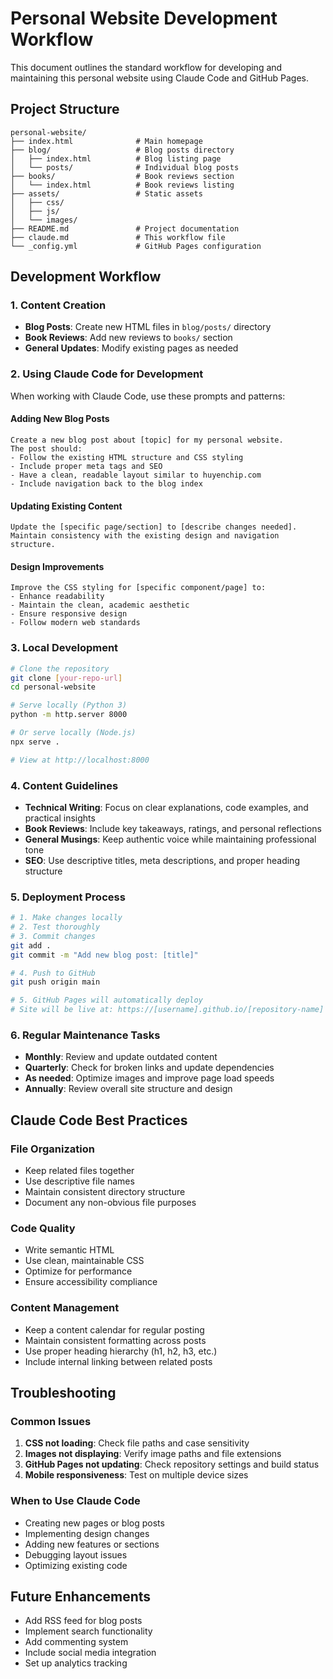 # Personal Website Development Workflow

This document outlines the standard workflow for developing and maintaining this personal website using Claude Code and GitHub Pages.

## Project Structure

```
personal-website/
├── index.html              # Main homepage
├── blog/                   # Blog posts directory
│   ├── index.html          # Blog listing page
│   └── posts/              # Individual blog posts
├── books/                  # Book reviews section
│   └── index.html          # Book reviews listing
├── assets/                 # Static assets
│   ├── css/
│   ├── js/
│   └── images/
├── README.md               # Project documentation
├── claude.md               # This workflow file
└── _config.yml             # GitHub Pages configuration
```

## Development Workflow

### 1. Content Creation
- **Blog Posts**: Create new HTML files in `blog/posts/` directory
- **Book Reviews**: Add new reviews to `books/` section
- **General Updates**: Modify existing pages as needed

### 2. Using Claude Code for Development
When working with Claude Code, use these prompts and patterns:

#### Adding New Blog Posts
```
Create a new blog post about [topic] for my personal website. 
The post should:
- Follow the existing HTML structure and CSS styling
- Include proper meta tags and SEO
- Have a clean, readable layout similar to huyenchip.com
- Include navigation back to the blog index
```

#### Updating Existing Content
```
Update the [specific page/section] to [describe changes needed].
Maintain consistency with the existing design and navigation structure.
```

#### Design Improvements
```
Improve the CSS styling for [specific component/page] to:
- Enhance readability
- Maintain the clean, academic aesthetic
- Ensure responsive design
- Follow modern web standards
```

### 3. Local Development
```bash
# Clone the repository
git clone [your-repo-url]
cd personal-website

# Serve locally (Python 3)
python -m http.server 8000

# Or serve locally (Node.js)
npx serve .

# View at http://localhost:8000
```

### 4. Content Guidelines
- **Technical Writing**: Focus on clear explanations, code examples, and practical insights
- **Book Reviews**: Include key takeaways, ratings, and personal reflections
- **General Musings**: Keep authentic voice while maintaining professional tone
- **SEO**: Use descriptive titles, meta descriptions, and proper heading structure

### 5. Deployment Process
```bash
# 1. Make changes locally
# 2. Test thoroughly
# 3. Commit changes
git add .
git commit -m "Add new blog post: [title]"

# 4. Push to GitHub
git push origin main

# 5. GitHub Pages will automatically deploy
# Site will be live at: https://[username].github.io/[repository-name]
```

### 6. Regular Maintenance Tasks
- **Monthly**: Review and update outdated content
- **Quarterly**: Check for broken links and update dependencies
- **As needed**: Optimize images and improve page load speeds
- **Annually**: Review overall site structure and design

## Claude Code Best Practices

### File Organization
- Keep related files together
- Use descriptive file names
- Maintain consistent directory structure
- Document any non-obvious file purposes

### Code Quality
- Write semantic HTML
- Use clean, maintainable CSS
- Optimize for performance
- Ensure accessibility compliance

### Content Management
- Keep a content calendar for regular posting
- Maintain consistent formatting across posts
- Use proper heading hierarchy (h1, h2, h3, etc.)
- Include internal linking between related posts

## Troubleshooting

### Common Issues
1. **CSS not loading**: Check file paths and case sensitivity
2. **Images not displaying**: Verify image paths and file extensions
3. **GitHub Pages not updating**: Check repository settings and build status
4. **Mobile responsiveness**: Test on multiple device sizes

### When to Use Claude Code
- Creating new pages or blog posts
- Implementing design changes
- Adding new features or sections
- Debugging layout issues
- Optimizing existing code

## Future Enhancements
- Add RSS feed for blog posts
- Implement search functionality
- Add commenting system
- Include social media integration
- Set up analytics tracking
